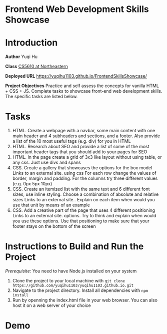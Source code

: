 # Frontend Web Development Skills Showcase
# Introduction
**Author** Yuqi Hu

**Class** [CS5610 at Northeastern](https://johnguerra.co/classes/webDevelopment_fall_2023/)

**Deployed URL** https://yuqihu1103.github.io/FrontendSkillsShowcase/

**Project Objectives**
Practice and self assess the concepts for vanilla HTML + CSS + JS. Complete tasks to showcase front-end web development skills. The specific tasks are listed below.

# Tasks
1. HTML. Create a webpage with a navbar, some main content with one main header and 4 subheaders and sections, and a footer. Also provide a list of the 10 most useful tags (e.g. div) for you in HTML
2. HTML. Research about SEO and provide a list of some of the most important header tags that you should add to your pages for SEO
3. HTML. In the page create a grid of 3x3 like layout without using table, or any css. Just use divs and spans
4. CSS. Create a gallery that showcases the options for the box model
Links to an external site. using css  For each row change the values of border, margin and padding. For the columns try three different values (e.g. 0px 5px 10px)
5. CSS. Create an itemized list with the same text and 6 different font sizes, use inline styling. Choose a combination of absolute and relative sizes
Links to an external site.. Explain on each item when would you use that unit by means of an example
6. CSS. Add a creative part of the page that uses 4 different positioning
Links to an external site. options. Try to think and explain when would you use these options. Use that positioning to make sure that your footer stays on the bottom of the screen

# Instructions to Build and Run the Project

*Prerequisite:* You need to have Node.js installed on your system
1. Clone the project to your local machine with `git clone https://github.com/yuqihu1103/yuqihu1103.github.io.git`
2. Navigate to the project directory. Install all dependencies with `npm install`
3. Run by openning the index.html file in your web browser. You can also host it on a web server of your choice

# Demo
